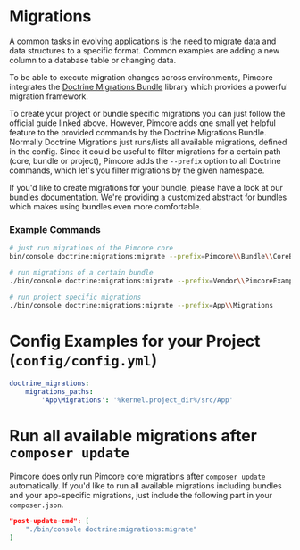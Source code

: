 # Migrations

A common tasks in evolving applications is the need to migrate data and data structures to a specific format. Common examples
are adding a new column to a database table or changing data.

To be able to execute migration changes across environments, Pimcore integrates the [Doctrine Migrations Bundle](https://symfony.com/doc/5.2/bundles/DoctrineMigrationsBundle/index.html)
library which provides a powerful migration framework. 

To create your project or bundle specific migrations you can just follow the official guide linked above. 
However, Pimcore adds one small yet helpful feature to the provided commands by the Doctrine Migrations Bundle. 
Normally Doctrine Migrations just runs/lists all available migrations, defined in the config.
Since it could be useful to filter migrations for a certain path (core, bundle or project), Pimcore adds the `--prefix` option to all 
Doctrine commands, which let's you filter migrations by the given namespace. 

If you'd like to create migrations for your bundle, please have a look at our
[bundles documentation](../20_Extending_Pimcore/13_Bundle_Developers_Guide/05_Pimcore_Bundles/01_Installers.md). 
We're providing a customized abstract for bundles which makes using bundles even 
more comfortable. 


### Example Commands
```bash
# just run migrations of the Pimcore core
bin/console doctrine:migrations:migrate --prefix=Pimcore\\Bundle\\CoreBundle

# run migrations of a certain bundle
./bin/console doctrine:migrations:migrate --prefix=Vendor\\PimcoreExampleBundle

# run project specific migrations
./bin/console doctrine:migrations:migrate --prefix=App\\Migrations
```


# Config Examples for your Project (`config/config.yml`)
```yml
doctrine_migrations:
    migrations_paths:
        'App\Migrations': '%kernel.project_dir%/src/App'
```

# Run all available migrations after `composer update`
Pimcore does only run Pimcore core migrations after `composer update` automatically. 
If you'd like to run all available migrations including bundles and your app-specific 
migrations, just include the following part in your `composer.json`. 

```json
"post-update-cmd": [
    "./bin/console doctrine:migrations:migrate"
]
```